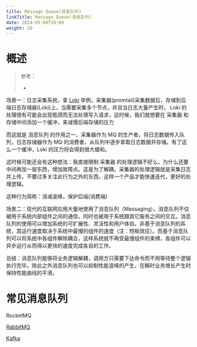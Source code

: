 ```yaml
---
title: Message Queue(消息队列)
linkTitle: Message Queue(消息队列)
date: 2024-05-08T20:09
weight: 20
---
```



# 概述

> 参考：
>
> -

场景一：日志采集系统，拿 [Loki](docs/6.可观测性/日志系统/Loki/Loki.md) 举例，采集器(promtail)采集数据后，存储到后端日志存储器(Loki)上，当需要采集多个节点，并且当日志大量产生时， Loki 的处理很有可能会出现瓶颈而无法处理写入请求，这时候，我们就想要在 采集器 和 存储中间添加一个缓冲，来减慢后端存储的压力

而这就是 消息队列 的作用之一，采集器作为 MQ 的生产者，将日志数据传入队列，日志存储器作为 MQ 的消费者，从队列中逐步拿取日志数据并存储。有了这么一个缓冲，Loki 的压力将会得到很大缓和。

这时候可能还会有这种想法：我直接限制 采集器 的处理逻辑不好么，为什么还要中间再加一层东西，增加故障点。这是为了解耦，采集器的处理逻辑就是采集日志并上传，不要过多关注此行为之外的东西，这样一个产品才能快速迭代，更好的处理逻辑。

这种行为简称：消减波峰，保护后端(消费端)

场景二：现代的互联网应用大量地使用了消息队列（Messaging）。消息队列不仅被用于系统内部组件之间的通信，同时也被用于系统跟其它服务之间的交互。消息队列的使用可以增加系统的可扩展性、灵活性和用户体验。非基于消息队列的系统，其运行速度取决于系统中最慢的组件的速度（注：短板效应）。而基于消息队列可以将系统中各组件解除耦合，这样系统就不再受最慢组件的束缚，各组件可以异步运行从而得以更快的速度完成各自的工作。

总结：消息队列能够将业务逻辑解耦，调用方只需要下达命令而不用等待整个逻辑执行完毕。除此之外消息队列也可以抑制性能波峰的产生，在瞬时业务增长产生时保持性能曲线的平滑。

# 常见消息队列

RocketMQ

[RabbitMQ](docs/8.通用技术/Message%20Queue(消息队列)/RabbitMQ/RabbitMQ.md)

[Kafka](docs/8.通用技术/Message%20Queue(消息队列)/Kafka.md)